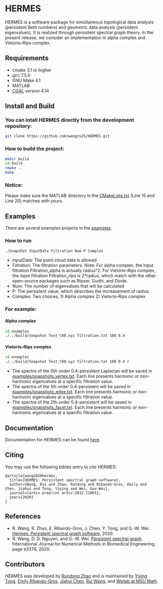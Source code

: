 

<!--
 * @Author: Rui Wang
 * @Date: 2020-12-10 11:06:29
 * @LastModifiedBy: Rui Wang
 * @LastEditTime: 2021-02-13 15:47:16
 * @Email: wangru25@msu.edu
 * @FilePath: /HERMES/README.md
 * @Description: 
-->
# HERMES

HERMES is a software package for simultaneous topological data analysis (persistent Betti numbers) and geometric data analysis (persistent eigenvalues). It is realized through persistent spectral graph theory. In the present release, we consider an implementation in alpha complex and Vietoris–Rips complex.

## Requirements
- cmake 3.1 or higher
- gcc 7.5.0
- GNU Make 4.1
- MATLAB
- [CGAL](https://www.cgal.org/) version 4.14

## Install and Build
### You can intall HERMES directly from the development repository:
```bash
git clone https://github.com/wangru25/HERMES.git
```

### How to build the project:
```bash
mkdir build
cd build
cmake ..
make
```

### Notice:
Please make sure the MATLAB directory in the [CMakeLists.txt](https://github.com/wangru25/HERMES/blob/main/CMakeLists.txt) (Line 15 and Line 20) matches with yours. 


## Examples
There are several examples projects in the [examples](https://github.com/wangru25/HERMES/tree/main/examples).
### How to run
```bash
./Snapshot InputData Filtration Num P Complex
```
- InputData: The point cloud data is allowed
- Filtration: The filtration parameters. Note: For alpha complex, the input filtration Filtration_alpha is actually radius^2. For Vietoris–Rips complex, the input filtration Filtration_rips is 2*radius, which match with the other open-source packages such as Ripser, Gudhi, and Diode.
- Num: The number of eigenvalues that will be calculated
- P: The persistent value, which describes the increasement of radius. 
- Complex: Two choices, 1) Alpha complex 2) Vietoris–Rips complex
### For example:
#### Alpha complex
```bash
cd examples
./../build/Snapshot Test_C60.xyz filtration.txt 100 0.4 
```
#### Vietoris–Rips complex
```bash
cd examples
./../build/Snapshot Test_C60.xyz filtration.txt 100 0.4 r
```

- The spectra of the 0th-order 0.4-persistent Laplacian will be saved in [examples/snapshots_vertex.txt](https://github.com/wangru25/HERMES/blob/main/examples/snapshots_vertex.txt). Each line presents harmonic or non-harmonic eigenvalues at a specific filtration value.
- The spectra of the 1th-order 0.4-persistent will be saved in [examples/snapshots_edge.txt](https://github.com/wangru25/HERMES/blob/main/examples/snapshots_edge.txt). Each line presents harmonic or non-harmonic eigenvalues at a specific filtration value.
- The spectra of the 2th-order 0.4-persistent will be saved in [examples/snapshots_facet.txt](https://github.com/wangru25/HERMES/blob/main/examples/snapshots_facet.txt). Each line presents harmonic or non-harmonic eigenvalues at a specific filtration value.


## Documentation 

Documentation for HERMES can be found [here](https://weilab.math.msu.edu/HERMES/).

## Citing
You may use the following bibtex entry to cite HERMES:
```
@article{wang2020hermes,
  title={HERMES: Persistent spectral graph software},
  author={Wang, Rui and Zhao, Rundong and Ribando-Gros, Emily and Chen, Jiahui and Tong, Yiying and Wei, Guo-Wei},
  journal={arXiv preprint arXiv:2012.11065},
  year={2020}
}
```

## References
- R. Wang, R. Zhao, E. Ribando-Gros, J. Chen, Y. Tong, and G.-W. Wei. [Hermes: Persistent spectral graph software](https://arxiv.org/pdf/2012.11065.pdf), 2020.
- R. Wang, D. D. Nguyen, and G.-W. Wei. [Persistent spectral graph](https://users.math.msu.edu/users/weig/paper/p243.pdf). International Journal for Numerical Methods in Biomedical Engineering, page e3376, 2020.


## Contributors

HERMES was developed by [Rundong Zhao](https://github.com/rdzhao) and is maintained by [Yiying Tong](xxx), [Emily Ribando-Gros](https://github.com/eribandogros), [Jiahui Chen](https://github.com/Jiahuic), [Rui Wang](https://github.com/wangru25), and [Weilab at MSU Math](https://github.com/WeilabMSU).

